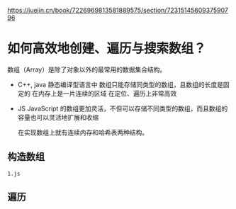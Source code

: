 https://juejin.cn/book/7226969813581889575/section/7231514560937590796

# 如何高效地创建、遍历与搜索数组？

数组（Array）是除了对象以外的最常用的数据集合结构。

- C++, java 静态编译型语言中
    数组只能存储同类型的数组，且数组的长度是固定的
    在内存上是一片连续的区域
    在定位、遍历上非常高效

- JS
    JavaScript 的数组更加灵活，不但可以存储不同类型的数组，而且数组的容量也可以灵活地扩展和收缩

    在实现数组上就有连续内存和哈希表两种结构。

## 构造数组
    1.js
    
## 遍历